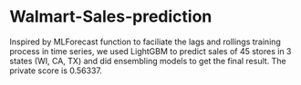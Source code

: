 # Walmart-Sales-prediction
Inspired by MLForecast function to faciliate the lags and rollings training process in time series, we used LightGBM to predict sales of 45 stores in 3 states (WI, CA, TX) and did ensembling models to get the final result. 
The private score is 0.56337.
